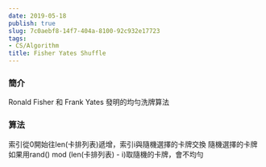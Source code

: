 ```yaml
---
date: 2019-05-18
publish: true
slug: 7c0aebf8-14f7-404a-8100-92c932e17723
tags:
- CS/Algorithm
title: Fisher Yates Shuffle
---
```

### 簡介

Ronald Fisher 和 Frank Yates 發明的均勻洗牌算法

### 算法

索引從0開始往len(卡排列表)遞增，索引i與隨機選擇的卡牌交換
隨機選擇的卡牌如果用rand() mod (len(卡排列表) - i)取隨機的卡牌，會不均勻

